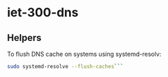 # iet-300-dns
## Helpers
To flush DNS cache on systems using systemd-resolv:
```sh
sudo systemd-resolve --flush-caches```
